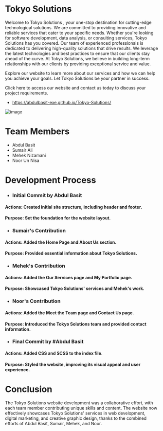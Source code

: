 # Tokyo Solutions #

Welcome to Tokyo Solutions , your one-stop destination for cutting-edge technological solutions.
We are committed to providing innovative and reliable services that cater to your specific needs. Whether you're looking for software development, data analysis, or consulting services, Tokyo Solutions has you covered.
Our team of experienced professionals is dedicated to delivering high-quality solutions that drive results. We leverage the latest technologies and best practices to ensure that our clients stay ahead of the curve. At Tokyo Solutions, we believe in building long-term relationships with our clients by providing exceptional service and value.

Explore our website to learn more about our services and how we can help you achieve your goals. Let Tokyo Solutions be your partner in success.

Click here to access our website and contact us today to discuss your project requirements. 
- https://abdulbasit-exe.github.io/Tokyo-Solutions/

![image](https://github.com/abdulBasit-exe/Tokyo-Solutions/assets/106882008/ff1d8595-bea7-4284-a4ac-99048e04db04)


# Team Members
- Abdul Basit 
- Sumair Ali 
- Mehek Nizamani
- Noor Un Nisa 

# Development Process
- ### Initial Commit by Abdul Basit
#### Actions: Created initial site structure, including header and footer.
#### Purpose: Set the foundation for the website layout.

- ### Sumair's Contribution
#### Actions: Added the Home Page and About Us section.
#### Purpose: Provided essential information about Tokyo Solutions.

- ### Mehek's Contribution
#### Actions: Added the Our Services page and My Portfolio page.
#### Purpose: Showcased Tokyo Solutions' services and Mehek's work.

- ### Noor's Contribution
#### Actions: Added the Meet the Team page and Contact Us page.
#### Purpose: Introduced the Tokyo Solutions team and provided contact information.

- ### Final Commit by #Abdul Basit
#### Actions: Added CSS and SCSS to the index file.
#### Purpose: Styled the website, improving its visual appeal and user experience.

# Conclusion
The Tokyo Solutions website development was a collaborative effort, with each team member contributing unique skills and content. The website now effectively showcases Tokyo Solutions' services in web development, digital marketing, and creative graphic design, thanks to the combined efforts of Abdul Basit, Sumair, Mehek, and Noor.
